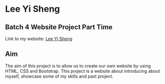 # Lee Yi Sheng #

## Batch 4 Website Project Part Time ##


Link to my website: [Lee Yi Sheng]( https://yishenglee.github.io/milestone-project-1/)


## Aim ##
The aim of this project is to allow us to create our own website by using HTML, CSS and Bootstrap. This project is a website about introducing about myself, showcase
some of my skills and past project.




